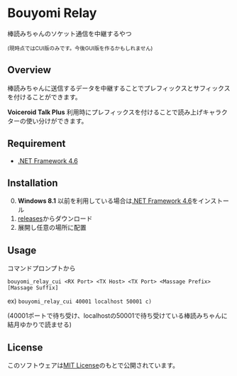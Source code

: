 # Bouyomi Relay

棒読みちゃんのソケット通信を中継するやつ

<small>(現時点ではCUI版のみです。今後GUI版を作るかもしれません)</small>

## Overview

棒読みちゃんに送信するデータを中継することでプレフィックスとサフィックスを付けることができます。

**Voiceroid Talk Plus** 利用時にプレフィックスを付けることで読み上げキャラクターの使い分けができます。

## Requirement

* [.NET Framework 4.6](https://www.microsoft.com/ja-jp/download/details.aspx?id=48137)

## Installation

0. **Windows 8.1** 以前を利用している場合は[.NET Framework 4.6](https://www.microsoft.com/ja-jp/download/details.aspx?id=48137)をインストール
0. [releases](https://github.com/midorigoke/bouyomi_relay/releases)からダウンロード
0. 展開し任意の場所に配置

## Usage

コマンドプロンプトから

`bouyomi_relay_cui <RX Port> <TX Host> <TX Port> <Massage Prefix> [Massage Suffix]`

ex) `bouyomi_relay_cui 40001 localhost 50001 c)`

(40001ポートで待ち受け、localhostの50001で待ち受けている棒読みちゃんに結月ゆかりで読ませる)

## License

このソフトウェアは[MIT License](https://github.com/midorigoke/bouyomi_relay/blob/master/LICENSE)のもとで公開されています。
